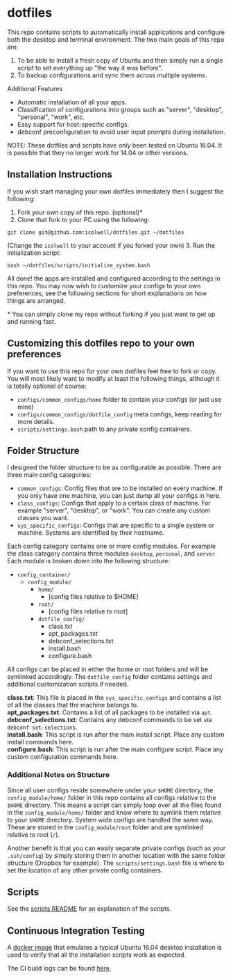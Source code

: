 # dotfiles

This repo contains scripts to automatically install applications and configure
both the desktop and terminal environment. The two main goals of this repo are:
1. To be able to install a fresh copy of Ubuntu and then simply run a single
script to set everything up "the way it was before".
2. To backup configurations and sync them across multiple systems.

Additional Features
- Automatic installation of all your apps.
- Classification of configurations into groups such as "server", "desktop",
"personal", "work", etc.
- Easy support for host-specific configs.
- debconf preconfiguration to avoid user input prompts during installation.

NOTE: These dotfiles and scripts have only been tested on Ubuntu 16.04. It is
possible that they no longer work for 14.04 or other versions.

## Installation Instructions

If you wish start managing your own dotfiles immediately then I suggest the
following:

1. Fork your own copy of this repo. (optional)\*
2. Clone that fork to your PC using the following:  
```
git clone git@github.com:icolwell/dotfiles.git ~/dotfiles
```  
(Change the `icolwell` to your account if you forked your own)
3. Run the initialization script:  
```
bash ~/dotfiles/scripts/initialize_system.bash
```

All done! the apps are installed and configured according to the settings in
this repo. You may now wish to customize your configs to your own preferences,
see the following sections for short explanations on how things are arranged.

\* You can simply clone my repo without forking if you just want to get up and
running fast.

## Customizing this dotfiles repo to your own preferences

If you want to use this repo for your own dotfiles feel free to fork or copy.
You will most likely want to modify at least the following things, although it
is totally optional of course:

- `configs/common_configs/home` folder to contain your configs
(or just use mine)
- `configs/common_configs/dotfile_config` meta configs, keep reading for more
details.
- `scripts/settings.bash` path to any private config containers.

## Folder Structure

I designed the folder structure to be as configurable as possible.
There are three main config categories:
- `common_configs`: Config files that are to be installed on every machine.
If you only have one machine, you can just dump all your configs in here.
- `class_configs`: Configs that apply to a certain class of machine.
For example "server", "desktop", or "work".
You can create any custom classes you want.
- `sys_specific_configs`: Configs that are specific to a single system or
machine.
Systems are identified by their hostname.

Each config category contains one or more config modules.
For example the class category contains three modules `desktop`, `personal`, and
`server`.
Each module is broken down into the following structure:

- `config_container/`
    - `config_module/`
        - `home/`
            - [config files relative to $HOME]
        - `root/`
            - [config files relative to root]
        - `dotfile_config/`
            - class.txt
            - apt_packages.txt
            - debconf_selections.txt
            - install.bash
            - configure.bash

All configs can be placed in either the home or root folders and will be
symlinked accordingly.
The `dotfile_config` folder contains settings and additional customization
scripts if needed.

**class.txt**: This file is placed in the `sys_specific_configs` and contains a
list of all the classes that the machine belongs to.  
**apt_packages.txt**: Contains a list of all packages to be installed via
`apt`.  
**debconf_selections.txt**: Contains any debconf commands to be set via
`debconf-set-selections`.  
**install.bash**: This script is run after the main install script.
Place any custom install commands here.  
**configure.bash**: This script is run after the main configure script.
Place any custom configuration commands here.

### Additional Notes on Structure
Since all user configs reside somewhere under your `$HOME` directory,
the `config_module/home/` folder in this repo contains all configs relative to
the `$HOME` directory.
This means a script can simply loop over all the files found in the
`config_module/home/` folder and know where to symlink them relative to your
`$HOME` directory.
System wide configs are handled the same way.
These are stored in the `config_module/root` folder and are symlinked relative
to root (`/`).

Another benefit is
that you can easily separate private configs (such as your `.ssh/config`) by
simply storing them in another location with the same folder structure (Dropbox
for example).
The `scripts/settings.bash` file is where to set the location of any other
private config containers.

## Scripts

See the [scripts README](scripts/README.md) for an explanation of the scripts.

## Continuous Integration Testing

A [docker image](https://hub.docker.com/r/iancolwell/xenial_user/)
that emulates a typical Ubuntu 16.04 desktop installation is used to
verify that all the installation scripts work as expected.

The CI build logs can be found
[here](https://circleci.com/gh/icolwell/dotfiles).
